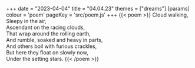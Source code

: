 +++
date = "2023-04-04"
title = "04.04.23"
themes = ["dreams"]
[params]
  colour = 'poem'
  pageKey = 'src/poem.js'
+++
{{< poem >}}
Cloud walking,  
Sleepy in the air,  
Ascendant on the racing clouds,  
That wrap around the rolling earth,  
And rumble, soaked and heavy in parts,  
And others boil with furious crackles,  
But here they float on slowly now,  
Under the setting stars.
{{< /poem >}}